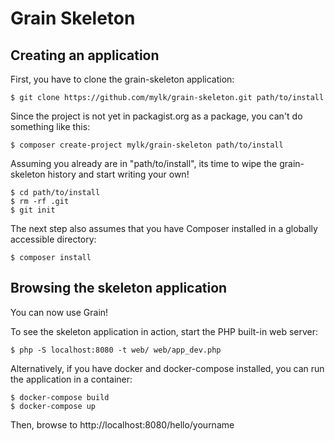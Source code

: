 Grain Skeleton
==============

Creating an application
-----------------------

First, you have to clone the grain-skeleton application:

```
$ git clone https://github.com/mylk/grain-skeleton.git path/to/install
```

Since the project is not yet in packagist.org as a package, you can't do something like this:

```
$ composer create-project mylk/grain-skeleton path/to/install
```

Assuming you already are in "path/to/install", its time to wipe the grain-skeleton history and start writing your own!

```
$ cd path/to/install
$ rm -rf .git
$ git init
```

The next step also assumes that you have Composer installed in a globally accessible directory:

```
$ composer install
```

Browsing the skeleton application
---------------------------------

You can now use Grain!

To see the skeleton application in action, start the PHP built-in web server:

```
$ php -S localhost:8080 -t web/ web/app_dev.php
```

Alternatively, if you have docker and docker-compose installed, you can run the application in a container:

```
$ docker-compose build
$ docker-compose up
```

Then, browse to http://localhost:8080/hello/yourname